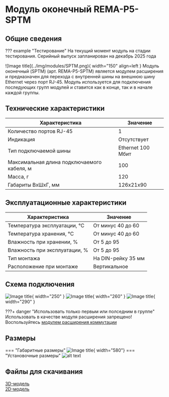 # Модуль оконечный REMA-P5-SPТM

## Общие сведения

??? example "Тестирование"
    На текущий момент модуль на стадии тестирования. Серийный выпуск запланирован на декабрь 2025 года 

<div class="grid cards" markdown>
![Image title](../img/modules/SPTM.png){ width="150" align=left  }
Модуль оконечный (SPTM) (арт. REMA-P5-SPTM) является модулем расширения и предназначен для перехода с внутренней шины на внешнюю шину Ethernet через порт RJ-45.
Модуль используется для подключения последующих групп модулей и ставится как в конце, так и в начале каждой группы.
</div>

## Технические характеристики 
| Характеристика                             | Значение          |
|--------------------------------------------|-------------------|
| Количество портов RJ-45                    | 1                 |
| Индикация                                  | Отсутствует       |
| Тип подключаемой шины                      | Ethernet 100 Мбит |
| Максимальная длина подключаемого кабеля, м | 100               |
| Масса, г                                   | 120               |
| Габариты ВхШхГ, мм                         | 126х21х90         |

## Эксплуатационные характеристики
| Характеристика                   | Значение           |
| -------------------------------- | -                  |
| Температура эксплуатации, °С     | От минус 40 до 60  |
| Температура хранения, °С         | От минус 40 до 60  |
| Влажность при хранении, %	       | От 5 до 95         |
| Влажность при эксплуатации, %    | От 5 до 95         |
| Тип монтажа                      | На DIN-рейку 35 мм |
| Расположение при монтаже         | Вертикальное       |

## Схема подключения
![Image title](../img/connection/SPTM_1.png){ width="250"  }
![Image title](../img/connection/SPTM_2.png){ width="260" }
![Image title](../img/connection/SPTM_3.png){ width="290"  }

???+ danger "Использовать только первым или полседним в группе"
    Использовать в качестве модуля расширения запрещено! Воспользуйтесь [модулем расширения коммутации](SPSE.md)




## Размеры
=== "Габаритные размеры" 
    ![Image title](../img/dimensions/overall_dimensions_extensions.png){ width="580"}
=== "Установочные размеры"
    ![alt text](../img/dimensions/installation_dimensions.png) 

<model-viewer src="https://manual.saplc.ru//img/3d/SPTM.glb"
alt="3D Model"
auto-rotate
camera-controls
poster="https://manual.saplc.ru//img/3d/posterSPTM.webp"
camera-orbit="160deg 75deg 348m"
field-of-view="30deg"
exposure="0.5"
style="width: 100%; height: 500px;">
</model-viewer>

## Файлы для скачивания   
<a href="/downloads/Module RJ45.STEP" download>3D-модель</a>   
<a href="/downloads/Module RJ45.dwg" download>2D-модель</a>    